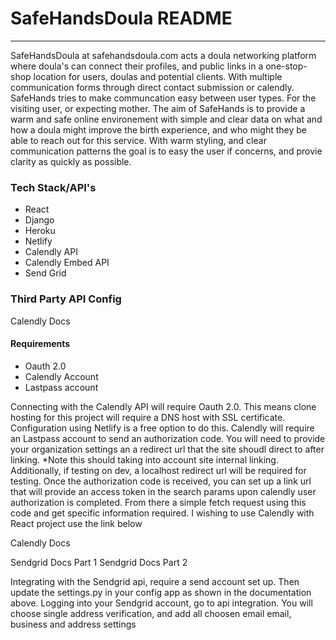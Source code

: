 <h1>SafeHandsDoula README</h1>
<hr/>
<p>SafeHandsDoula at safehandsdoula.com acts a doula networking platform where doula's can connect their profiles, and public links in a one-stop-shop location for users, doulas and potential clients. With multiple communication forms through direct contact submission or calendly. SafeHands tries to make communcation easy between user types. For the visiting user, or expecting mother. The aim of SafeHands is to provide a warm and safe online environement with simple and clear data on what and how a doula might improve the birth experience, and who might they be able to reach out for this service. With warm styling, and clear communication patterns the goal is to easy the user if concerns, and provie clarity as quickly as possible. </p>

<h3>Tech Stack/API's</h3>
 <ul>
    <li>React</li>
    <li>Django</li>
    <li>Heroku</li>
    <li>Netlify</li>
    <li>Calendly API</li>
    <li>Calendly Embed API</li>
    <li>Send Grid</li>
 </ul>

 <h3>Third Party API Config</h3>
   <a target='blank' herf='https://developer.calendly.com/api-docs/ZG9jOjQ1Mg-introduction'>Calendly Docs</a>

   <h4>Requirements</h4>
   <ul>
        <li>Oauth 2.0</li>
        <li>Calendly Account</li>
        <li>Lastpass account</li>
   </ul>
    <p>Connecting with the Calendly API will require Oauth 2.0. This means clone hosting for this project will require a DNS host with SSL certificate. Configuration using Netlify is a free option to do this. Calendly will require an Lastpass account to send an authorization code. You will need to provide your organization settings an a redirect url that the site shoudl direct to after linking. *Note this should taking into account site internal linking. Additionally, if testing on dev, a localhost redirect url will be required for testing. Once the authorization code is received, you can set up a link url that will provide an access token in the search params upon calendly user authorization is completed. From there a simple fetch request using this code and get specific information required. I wishing to use Calendly with React project use the link below</p>
    <a target='blank' herf='https://www.npmjs.com/package/react-calendly'>Calendly Docs</a>

   <a target='blank' herf='https://docs.sendgrid.com/for-developers/sending-email/django'>Sendgrid Docs Part 1</a>
   <a target='blank' herf='https://docs.sendgrid.com/api-reference/how-to-use-the-sendgrid-v3-api/authentication'>Sendgrid Docs Part 2</a>

   <p>Integrating with the Sendgrid api, require a send account set up. Then update the settings.py in your config app as shown in the documentation above. Logging into your Sendgrid account, go to api integration. You will choose single address verification, and add all choosen email email, business and address settings</p>



   
  

